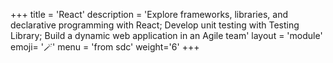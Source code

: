 +++
title = 'React'
description = 'Explore frameworks, libraries, and declarative programming with React; Develop unit testing with Testing Library; Build a dynamic web application in an Agile team'
layout = 'module'
emoji= '🪄'
menu = 'from sdc'
weight='6'
+++
